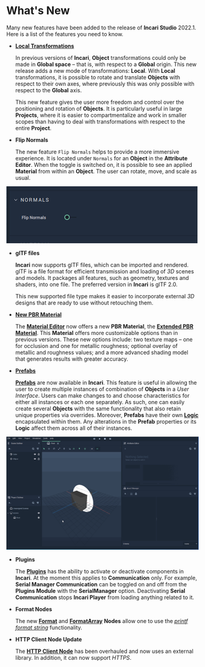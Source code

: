 # What's New

Many new features have been added to the release of **Incari Studio** 2022.1. Here is a list of the features you need to know.

* [**Local Transformations**](attributes/common-attributes/transformation/local.md) 

    In previous versions of **Incari**, **Object** transformations could only be made in **Global space** – that is, with respect to a **Global** origin. This new release adds a new mode of transformations: **Local**. With **Local** transformations, it is possible to rotate and translate **Objects** with respect to their own axes, where previously this was only possible with respect to the **Global** axis.

    This new feature gives the user more freedom and control over the positioning and rotation of **Objects**. It is particularly useful in large **Projects**, where it is easier to compartmentalize and work in smaller scopes than having to deal with transformations with respect to the entire **Project**.
    
    
    <!-- 
    Switch the toggle `LocalMode` to enable and disable this feature. 
    
    There are several new **Nodes** attached to this new feature:

    * [**Set Local Position**](../toolbox/incari/object/set-local-position.md)
    * [**Get Local Position**](../toolbox/incari/object/get-local-position.md)
    * [**Set Local Rotation**](../toolbox/incari/object/set-local-rotation.md)
    * [**Get Local Rotation**](../toolbox/incari/object/get-local-rotation.md)
    * [**On Local Position Change**](../toolbox/events/object/on-local-position-change.md)
    * [**On Local Rotation Change**](../toolbox/events/object/on-local-rotation-change.md) -->
  


* **Flip Normals** 
  
      
    The new feature `Flip Normals` helps to provide a more immersive experience. It is located under `Normals` for an **Object** in the **Attribute Editor**. When the toggle is switched on, it is possible to see an applied **Material** from within an **Object**. The user can rotate, move, and scale as usual.

![](../.gitbook/assets/flip_normals.png)   


* **glTF files**

    **Incari** now supports glTF files, which can be imported and rendered. glTF is a file format for efficient transmission and loading of _3D_ scenes and models. It packages all features, such as geometry, textures and shaders, into one file. The preferred version in **Incari** is glTF 2.0.

    This new supported file type makes it easier to incorporate external _3D_ designs that are ready to use without retouching them.


* [**New PBR Material**](../modules/material-editor/extended-pbr-model.md)
  
     The [**Material Editor**](../modules/material-editor/README.md) now offers a new **PBR Material**, the [**Extended PBR Material**](../modules/material-editor/extended-pbr-model.md). This **Material** offers more customizable options than in previous versions. These new options include: two texture maps – one for occlusion and one for metallic roughness; optional overlay of metallic and roughness values; and a more advanced shading model that generates results with greater accuracy.


* [**Prefabs**](prefabs/README.md)

    [**Prefabs**](prefabs/README.md) are now available in **Incari**. This feature is useful in allowing the user to create multiple instances of combination of **Objects** in a *User Interface*. Users can make changes to and choose characteristics for either all instances or each one separately. As such, one can easily create several **Objects** with the same functionality that also retain unique properties via overrides. Moreover, **Prefabs** have their own [**Logic**](../modules/logic-editor.md) encapsulated within them. Any alterations in the **Prefab** properties or its **Logic** affect them across all of their instances.

    <!-- For example, **Prefabs** can be used to create several buttons that change color when a mouse hovers over it. For this, right-click the group of **Objects** and select `Make prefab`, and duplicate as many types as necessary. To make edits to the **Prefab**, simply locate it in the **Asset Manager** and double-click to open up a special **Prefab** window. These edits will override the properties changed, but unique properties will remain. It is easy to share with others or between projects with the `Export prefab` option in the **Asset Manager**. All **Assets** inside a **Prefab** will be put together into a directory on export.

    Within the **Prefab** **Logic** window, there are two **Nodes** which allow the user to apply **Logic** to a **Prefab**:

    * **Prefab Input**
    * **Prefab Output**

    This **Prefab Logic** can then be used in the **Scene Logic** with its corresponding **Prefab Node**. -->

![](../.gitbook/assets/prefabs1.gif)

* **Plugins** 
  
    <!--The [**Plugins Editor**](../modules/plugins-editor.md) holds the ability to activate or deactivate **Communication** in **Incari**. For example, **Serial Manager Communication** can be toggled on and off from the **Editor**. When deactivated, **Incari Player** will not load anything related to **Serial Communication** in order to improve performance and stability.  -->

    The [**Plugins**](../modules/plugins-editor.md) has the ability to activate or deactivate components in **Incari**. At the moment this applies to **Communication** only. For example, **Serial Manager Communication** can be toggled on and off from the **Plugins Module** with the **SerialManager** option. Deactivating **Serial Communication** stops **Incari Player** from loading anything related to it.  


* **Format Nodes**

    The new [**Format**](../toolbox/string/format.md) and [**FormatArray**](../toolbox/string/formatarray.md) **Nodes** allow one to use the [*printf format string*](https://en.wikipedia.org/wiki/Printf_format_string) functionality.

* **HTTP Client Node Update**

    The [**HTTP Client Node**](../toolbox/communication/http/httpclient.md) has been overhauled and now uses an external library. In addition, it can now support *HTTPS*.
